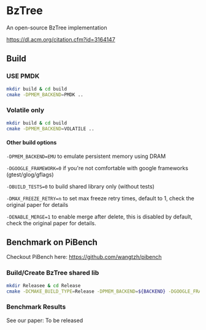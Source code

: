 # BzTree
An open-source BzTree implementation 

https://dl.acm.org/citation.cfm?id=3164147

## Build

### USE PMDK

```bash
mkdir build & cd build
cmake -DPMEM_BACKEND=PMDK ..
```

### Volatile only

```bash
mkdir build & cd build
cmake -DPMEM_BACKEND=VOLATILE ..
```

#### Other build options
`-DPMEM_BACKEND=EMU` to emulate persistent memory using DRAM

`-DGOOGLE_FRAMEWORK=0` if you're not comfortable with google frameworks (gtest/glog/gflags)

`-DBUILD_TESTS=0` to build shared library only (without tests)

`-DMAX_FREEZE_RETRY=n` to set max freeze retry times, default to 1, check the original paper for details

`-DENABLE_MERGE=1` to enable merge after delete, this is disabled by default, check the original paper for details.

## Benchmark on PiBench

Checkout PiBench here: https://github.com/wangtzh/pibench

### Build/Create BzTree shared lib

```bash
mkdir Releasee & cd Release
cmake -DCMAKE_BUILD_TYPE=Release -DPMEM_BACKEND=${BACKEND} -DGOOGLE_FRAMEWORK=0 -DBUILD_TESTS=0 ..
```

### Benchmark Results

See our paper: To be released 
